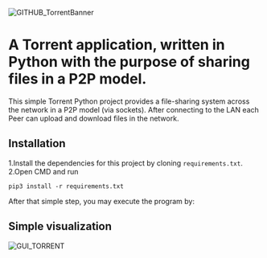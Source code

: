 ![GITHUB_TorrentBanner](https://github.com/dayeya/File-sharing-Torrent/assets/129618322/3c60b90f-9dcd-45d7-8faa-6a06313e3149)

# A Torrent application, written in Python with the purpose of sharing files in a P2P model.

This simple Torrent Python project provides a file-sharing system across the network in a P2P model (via sockets).
After connecting to the LAN each Peer can upload and download files in the network.

## Installation
1.Install the dependencies for this project by cloning `requirements.txt`.
2.Open CMD and run 
```shell
pip3 install -r requirements.txt
```

After that simple step, you may execute the program by:


## Simple visualization
![GUI_TORRENT](https://github.com/dayeya/Simple_Torrent_Copy/assets/129618322/fc051c86-cb8e-4274-8f93-0160f1f8d53d)



